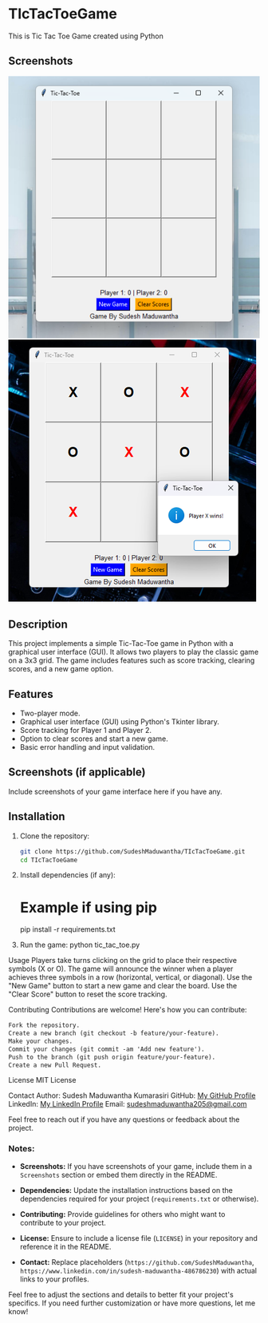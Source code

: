 # TIcTacToeGame
This is Tic Tac Toe Game created using Python 

## Screenshots

![Game Screenshot 1](screenshots/TicTacToe-Screenshot-01.png)
![Game Screenshot 2](screenshots/TicTacToe-screenshot-02.png)


## Description

This project implements a simple Tic-Tac-Toe game in Python with a graphical user interface (GUI). It allows two players to play the classic game on a 3x3 grid. The game includes features such as score tracking, clearing scores, and a new game option.

## Features

- Two-player mode.
- Graphical user interface (GUI) using Python's Tkinter library.
- Score tracking for Player 1 and Player 2.
- Option to clear scores and start a new game.
- Basic error handling and input validation.

## Screenshots (if applicable)

Include screenshots of your game interface here if you have any.

## Installation

1. Clone the repository:

   ```bash
   git clone https://github.com/SudeshMaduwantha/TIcTacToeGame.git
   cd TIcTacToeGame

2. Install dependencies (if any):
    # Example if using pip
    pip install -r requirements.txt

3. Run the game:
    python tic_tac_toe.py

Usage
    Players take turns clicking on the grid to place their respective symbols (X or O).
    The game will announce the winner when a player achieves three symbols in a row (horizontal, vertical, or diagonal).
    Use the "New Game" button to start a new game and clear the board.
    Use the "Clear Score" button to reset the score tracking.

Contributing
Contributions are welcome! Here's how you can contribute:

    Fork the repository.
    Create a new branch (git checkout -b feature/your-feature).
    Make your changes.
    Commit your changes (git commit -am 'Add new feature').
    Push to the branch (git push origin feature/your-feature).
    Create a new Pull Request.

License
MIT License

Contact
Author: Sudesh Maduwantha Kumarasiri
GitHub: [My GitHub Profile](https://github.com/SudeshMaduwantha)
LinkedIn: [My LinkedIn Profile](https://www.linkedin.com/in/sudesh-maduwantha-486786230)
Email: sudeshmaduwantha205@gmail.com

Feel free to reach out if you have any questions or feedback about the project.

### Notes:

- **Screenshots:** If you have screenshots of your game, include them in a `Screenshots` section or embed them directly in the README.
  
- **Dependencies:** Update the installation instructions based on the dependencies required for your project (`requirements.txt` or otherwise).

- **Contributing:** Provide guidelines for others who might want to contribute to your project.

- **License:** Ensure to include a license file (`LICENSE`) in your repository and reference it in the README.

- **Contact:** Replace placeholders (`https://github.com/SudeshMaduwantha`, `https://www.linkedin.com/in/sudesh-maduwantha-486786230`) with actual links to your profiles.

Feel free to adjust the sections and details to better fit your project's specifics. If you need further customization or have more questions, let me know!

